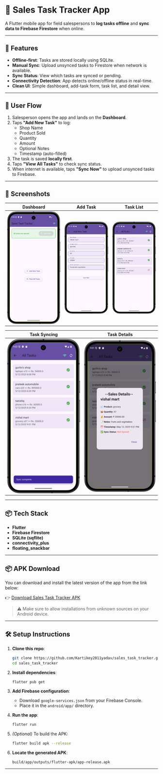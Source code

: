 # 📱 Sales Task Tracker App

A Flutter mobile app for field salespersons to **log tasks offline** and **sync data to Firebase Firestore** when online.

---

## 🚀 Features

- **Offline-first**: Tasks are stored locally using SQLite.
- **Manual Sync**: Upload unsynced tasks to Firestore when network is available.
- **Sync Status**: View which tasks are synced or pending.
- **Connectivity Detection**: App detects online/offline status in real-time.
- **Clean UI**: Simple dashboard, add-task form, task list, and detail view.

---

## 📲 User Flow

1. Salesperson opens the app and lands on the **Dashboard**.
2. Taps **"Add New Task"** to log:
    - Shop Name
    - Product Sold
    - Quantity
    - Amount
    - Optional Notes
    - Timestamp (auto-filled)
3. The task is saved **locally first**.
4. Taps **"View All Tasks"** to check sync status.
5. When internet is available, taps **"Sync Now"** to upload unsynced tasks to Firebase.

---

## 📸 Screenshots

| Dashboard | Add Task | Task List |
|:--------:|:--------:|:---------:|
| ![Dashboard](screenshots/Dashboard.png) | ![Add Task](screenshots/AddTasks.png) | ![Task List](screenshots/AllTasks.png) |

| Task Syncing | Task Details |
|:------------:|:------------:|
| ![Sync](screenshots/TaskSync.png) | ![Details](screenshots/details.png) |



---

## 📦 Tech Stack

- **Flutter**
- **Firebase Firestore**
- **SQLite (sqflite)**
- **connectivity_plus**
- **floating_snackbar**

---

## 📦 APK Download

You can download and install the latest version of the app from the link below:

👉 [Download Sales Task Tracker APK](./apk/app-debug.apk)

> ⚠️ Make sure to allow installations from unknown sources on your Android device.


---

## 🛠️ Setup Instructions

1. **Clone this repo**:
   ```bash
   git clone https://github.com/Kartikey2011yadav/sales_task_tracker.git
   cd sales_task_tracker
   ```

2. **Install dependencies**:
   ```bash
   flutter pub get
   ```

3. **Add Firebase configuration**:
   - Download `google-services.json` from your Firebase Console.
   - Place it in the `android/app/` directory.

4. **Run the app**:
   ```bash
   flutter run
   ```

5. *(Optional)* To build the APK:
   ```bash
   flutter build apk --release
   ```

6. **Locate the generated APK**:
   ```
   build/app/outputs/flutter-apk/app-release.apk
   ```

---

